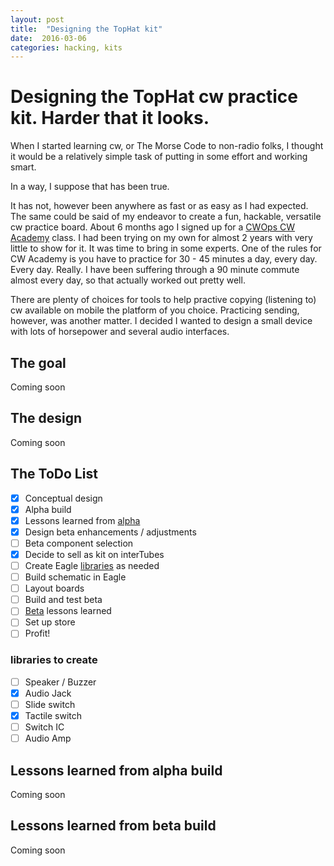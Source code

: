 ```yaml
---
layout: post
title:  "Designing the TopHat kit"
date:  2016-03-06
categories: hacking, kits
---
```


# Designing the TopHat cw practice kit. Harder that it looks.

When I started learning cw, or The Morse Code to non-radio folks, I thought it would be a relatively simple task of putting in some effort and working smart.

In a way, I suppose that has been true.

It has not, however been anywhere as fast or as easy as I had expected. The same could be said of my endeavor to create a fun, hackable, versatile cw practice board. About 6 months ago I signed up for a [CWOps CW Academy](http://www.cwops.org/cwacademy.html) class. I had been trying on my own for almost 2 years with very little to show for it. It was time to bring in some experts. One of the rules for CW Academy is you have to practice for 30 - 45 minutes a day, every day. Every day. Really. I have been suffering through a 90 minute commute almost every day, so that actually worked out pretty well. 

There are plenty of choices for tools to help practive copying (listening to) cw available on mobile the platform of you choice. Practicing sending, however, was another matter. I decided I wanted to design a small device with lots of horsepower and several audio interfaces. 

## The goal

Coming soon

## The design

Coming soon

## The ToDo List

- [x] Conceptual design
- [x] Alpha build
- [x] Lessons learned from [alpha](#lessons-learned-from-alpha-build)
- [x] Design beta enhancements / adjustments
- [ ] Beta component selection
- [x] Decide to sell as kit on interTubes
- [ ] Create Eagle [libraries](#libraries-to-create) as needed
- [ ] Build schematic in Eagle
- [ ] Layout boards
- [ ] Build and test beta
- [ ] [Beta](#lessons-learned-from-beta) lessons learned
- [ ] Set up store
- [ ] Profit!

### libraries to create

- [ ] Speaker / Buzzer
- [x] Audio Jack
- [ ] Slide switch
- [x] Tactile switch
- [ ] Switch IC
- [ ] Audio Amp

## Lessons learned from alpha build

Coming soon

## Lessons learned from beta build

Coming soon
